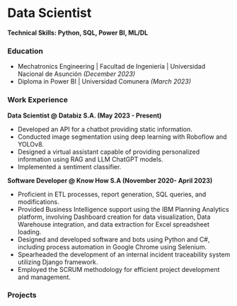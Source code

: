 # Data Scientist
**Technical Skills: Python, SQL, Power BI, ML/DL**
### Education
 - Mechatronics Engineering  |  Facultad de Ingeniería  |  Universidad Nacional de Asunción *(December 2023)*
 - Diploma in Power BI  |  Universidad Comunera *(March 2023)*

### Work Experience
**Data Scientist @ Databiz S.A. (May 2023 - Present)**
- Developed an API for a chatbot providing static information.
- Conducted image segmentation using deep learning with Roboflow and YOLOv8.
- Designed a virtual assistant capable of providing personalized information using RAG and LLM ChatGPT models.
- Implemented a sentiment classifier.

**Software Developer @ Know How S.A (November 2020- April 2023)**
- Proficient in ETL processes, report generation, SQL queries, and modifications.
- Provided Business Intelligence support using the IBM Planning Analytics platform, involving Dashboard creation for data visualization, Data Warehouse integration, and data extraction for Excel spreadsheet loading.
- Designed and developed software and bots using Python and C#, including process automation in Google Chrome using Selenium.
- Spearheaded the development of an internal incident traceability system utilizing Django framework.
- Employed the SCRUM methodology for efficient project development and management.

### Projects
